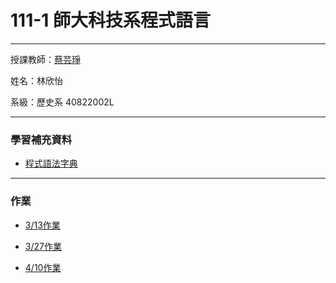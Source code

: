 # 111-1 師大科技系程式語言
***
授課教師：[蔡芸琤](https://github.com/pecu?tab=repositories)

姓名：林欣怡

系級：歷史系 40822002L

***
### 學習補充資料
+ [程式語法字典](https://www.w3schools.com/python/default.asp)
***
### 作業
+ [3/13作業](https://github.com/ELISA1220/113-2Programming-language/blob/main/W5_HW.ipynb)

+ [3/27作業](W6_HW.ipynb)
+ [4/10作業](HW0410.ipynb)

